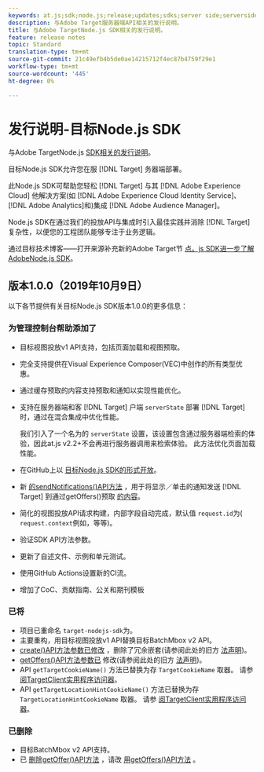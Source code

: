 ```yaml
---
keywords: at.js;sdk;node.js;release;updates;sdks;server side;serverside;server-side;nodejs
description: 与Adobe Target服务器端API相关的发行说明。
title: 与Adobe TargetNode.js SDK相关的发行说明。
feature: release notes
topic: Standard
translation-type: tm+mt
source-git-commit: 21c49efb4b5de0ae14215712f4ec87b4759f29e1
workflow-type: tm+mt
source-wordcount: '445'
ht-degree: 0%

---
```



# 发行说明-目标Node.js SDK

与Adobe TargetNode.js [SDK相关的发行说明](https://github.com/adobe/target-nodejs-sdk)。

目标Node.js SDK允许您在服 [!DNL Target] 务器端部署。

此Node.js SDK可帮助您轻松 [!DNL Target] 与其 [!DNL Adobe Experience Cloud] 他解决方案(如 [!DNL Adobe Experience Cloud Identity Service]、 [!DNL Adobe Analytics]和)集成 [!DNL Adobe Audience Manager]。

Node.js SDK在通过我们的投放API与集成时引入最佳实践并消除 [!DNL Target] 复杂性，以便您的工程团队能够专注于业务逻辑。

通过目标技术博客——打开来源补充新的Adobe Target节 [点。js SDK进一步了解AdobeNode.js SDK](https://medium.com/adobetech/open-sourcing-the-new-adobe-target-node-js-sdk-b6feafd828bc)。

## 版本1.0.0（2019年10月9日）

以下各节提供有关目标Node.js SDK版本1.0.0的更多信息：

### 为管理控制台帮助添加了

* 目标视图投放v1 API支持，包括页面加载和视图预取。
* 完全支持提供在Visual Experience Composer(VEC)中创作的所有类型优惠。
* 通过缓存预取的内容支持预取和通知以实现性能优化。
* 支持在服务器端和客 [!DNL Target] 户端 `serverState` 部署 [!DNL Target] 时，通过在混合集成中优化性能。

   我们引入了一个名为的 `serverState` 设置，该设置包含通过服务器端检索的体验，因此at.js v2.2+不会再进行服务器调用来检索体验。 此方法优化页面加载性能。

* 在GitHub上以 [目标Node.js SDK的形式开放](https://github.com/adobe/target-nodejs-sdk)。
* 新 [的sendNotifications()API方法](https://github.com/adobe/target-nodejs-sdk/blob/master/README.md#targetclientsendnotifications) ，用于将显示／单击的通知发送 [!DNL Target] 到通过getOffers()预取 [的内容](https://github.com/adobe/target-nodejs-sdk/blob/master/README.md#targetclientsendnotifications)。
* 简化的视图投放API请求构建，内部字段自动完成，默认值 `request.id`为( `request.context`例如，等等)。
* 验证SDK API方法参数。
* 更新了自述文件、示例和单元测试。
* 使用GitHub Actions设置新的CI流。
* 增加了CoC、贡献指南、公关和期刊模板

### 已将

* 项目已重命名 `target-nodejs-sdk`为。
* 主要重构，用目标视图投放v1 API替换目标BatchMbox v2 API。
* [create()API方法参数已修改](https://github.com/adobe/target-nodejs-sdk/blob/master/README.md#targetclientcreate) ，删除了冗余嵌套(请参阅此处的旧方 [法声明](https://www.npmjs.com/package/@adobe/target-node-client#targetnodeclientcreate))。
* [getOffers()API方法参数已](https://github.com/adobe/target-nodejs-sdk/blob/master/README.md#targetclientgetoffers) 修改(请参阅此处的旧方 [法声明](https://www.npmjs.com/package/@adobe/target-node-client#targetnodeclientgetoffers))。
* API `getTargetCookieName()` 方法已替换为存 `TargetCookieName` 取器。 请参 [阅TargetClient实用程序访问器](https://github.com/adobe/target-nodejs-sdk/blob/master/README.md#targetclient-utility-accessors)。
* API `getTargetLocationHintCookieName()` 方法已替换为存 `TargetLocationHintCookieName` 取器。  请参 [阅TargetClient实用程序访问器](https://github.com/adobe/target-nodejs-sdk/blob/master/README.md#targetclient-utility-accessors)。

### 已删除

* 目标BatchMbox v2 API支持。
* 已 [删除getOffer()API方法](https://www.npmjs.com/package/@adobe/target-node-client#targetnodeclientgetoffer) ，请改 [用getOffers()API方法](https://github.com/adobe/target-nodejs-sdk/blob/master/README.md#targetclientgetoffers) 。

